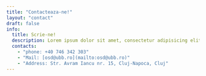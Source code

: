 ```yaml
---
title: "Contacteaza-ne!"
layout: "contact"
draft: false
info:
  title: Scrie-ne!
  description: Lorem ipsum dolor sit amet, consectetur adipisicing elit. Velit recusandae voluptates doloremque veniam temporibus porro culpa ipsa, nisi soluta minima saepe laboriosam debitis nesciunt.
  contacts:
    - "phone: +40 746 342 303"
    - "Mail: [osd@ubb.ro](mailto:osd@ubb.ro)"
    - "Address: Str. Avram Iancu nr. 15, Cluj-Napoca, Cluj"
---
```

